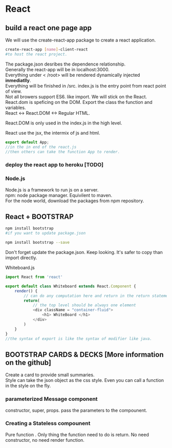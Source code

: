 # React

## build a react one page app

We will use the create-react-app package to create a react application.

```bash
create-react-app [name]-client-react
#to host the react project.
```

The package.json desribes the dependence relationship.  
Generally the react-app will be in localhost:3000.  
Everything under < /root> will be rendered dynamically injected __inmediatlly__.  
Everything will be finished in /src. index.js is the entry point from react point of view.  
Not all browers support ES6. like import. We will stick on the React.  
React.dom is speficing on the DOM.  Export the class the function and variables.  
React <-> React.DOM <-> Regular HTML.

React.DOM is only used in the index.js in the high level.

React use the jsx, the intermix of js and html.  

```js
export default App;
//in the in end of the react.js
//then others can take the function App to render.
```

### deploy the react app to heroku [TODO]

### Node.js

Node.js is a framework to run js on a server.  
npm: node package manager. Equivilent to maven.  
For the node world, download the packages from npm repository.

## React + BOOTSTRAP

```bash
npm install bootstrap
#if you want to update package.json

npm install bootstrap --save
```

Don't forget update the package.json.  Keep looking.  It's safer to copy than import directly.

Whiteboard.js

```js
import React from 'react'

export default class Whiteboard extends React.Component {
    render() {
        // can do any computation here and return in the return statement.
        return(
            // the top level should be always one element
            <div className = "container-fluid">
                <h1> WhiteBoard </h1>
            </div>
        )
    }
}
//the syntax of export is like the syntax of modifier like java.
```

## BOOTSTRAP CARDS & DECKS [More information on the github]

Create a card to provide small summaries.  
Style can take the json object as the css style. Even you can call a function in the style on the fly.

### parameterized Message component

constructor, super, props. pass the parameters to the compounent. 

### Creating a Stateless compounent

Pure function .
Only thing the function need to do is return.
No need constructor, no need render function.